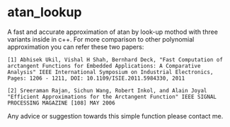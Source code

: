 # atan_lookup
A fast and accurate approximation of atan by look-up mothod with three variants inside in c++.
For more comparison to other polynomial approximation you can refer these two papers:

`[1] Abhisek Ukil, Vishal H Shah, Bernhard Deck,
   "Fast Computation of arctangent Functions for Embedded Applications: A
   Comparative Analysis" IEEE International Symposium on Industrial Electronics,
   Pages: 1206 - 1211, DOI: 10.1109/ISIE.2011.5984330, 2011`
   
`[2] Sreeraman Rajan, Sichun Wang, Robert Inkol, and Alain Joyal
   "Efficient Approximations for the Arctangent Function"
   IEEE SIGNAL PROCESSING MAGAZINE [108] MAY 2006`
   
Any advice or suggestion towards this simple function please contact me.
